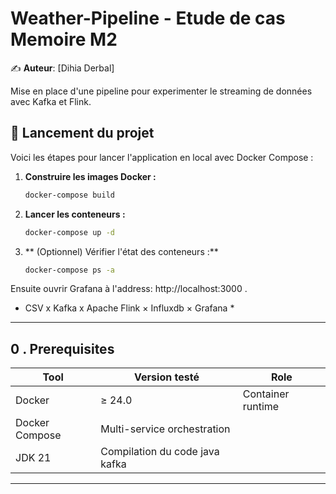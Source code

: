 # Weather-Pipeline - Etude de cas Memoire M2

✍️ **Auteur**: [Dihia Derbal]

Mise en place d'une pipeline pour experimenter le streaming de données avec Kafka et Flink.

## 🚀 Lancement du projet

Voici les étapes pour lancer l'application en local avec Docker Compose :

1. **Construire les images Docker :**

   ```bash
   docker-compose build
   ```

2. **Lancer les conteneurs :**

   ```bash
   docker-compose up -d
   ```

3. ** (Optionnel) Vérifier l'état des conteneurs :**

   ```bash
   docker-compose ps -a
   ```

Ensuite ouvrir Grafana à l'address: http://localhost:3000 .

* CSV x Kafka x Apache Flink × Influxdb × Grafana *

---

## 0 . Prerequisites

| Tool | Version testé | Role |
|------|----------------|-----|
| Docker | ≥ 24.0 | Container runtime |
| Docker Compose | Multi-service orchestration |
| JDK 21 | Compilation du code java kafka|

---
